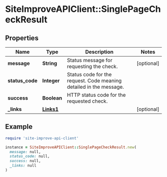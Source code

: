 # SiteImproveAPIClient::SinglePageCheckResult

## Properties

| Name | Type | Description | Notes |
| ---- | ---- | ----------- | ----- |
| **message** | **String** | Status message for requesting the check. | [optional] |
| **status_code** | **Integer** | Status code for the request. Code meaning detailed in the message. |  |
| **success** | **Boolean** | HTTP status code for the requested check. |  |
| **_links** | [**Links1**](Links1.md) |  | [optional] |

## Example

```ruby
require 'site-improve-api-client'

instance = SiteImproveAPIClient::SinglePageCheckResult.new(
  message: null,
  status_code: null,
  success: null,
  _links: null
)
```

